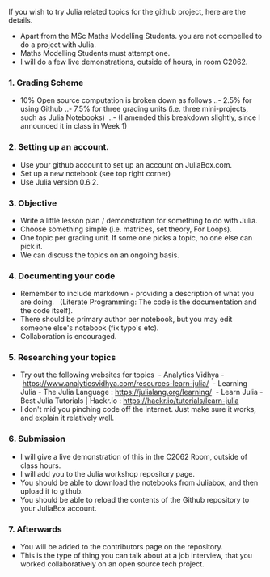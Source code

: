 If you wish to try Julia related topics for the github project, here are the details.

- Apart from the MSc Maths Modelling Students. you are not compelled to do a project with Julia.
- Maths Modelling Students must attempt one. 
- I will do a few live demonstrations, outside of hours, in room C2062.

### 1. Grading Scheme
- 10% Open source computation is broken down as follows
..- 2.5% for using Github
..- 7.5% for three grading units (i.e. three mini-projects, such as Julia Notebooks) 
..- (I amended this breakdown slightly, since I announced it in class in Week 1)

### 2. Setting up an account.
- Use your github account to set up an account on JuliaBox.com.
- Set up a new notebook (see top right corner)
- Use Julia version 0.6.2.

### 3. Objective
- Write a little lesson plan / demonstration for something to do with Julia. 
- Choose something simple (i.e. matrices, set theory, For Loops). 
- One topic per grading unit. If some one picks a topic, no one else can pick it.
- We can discuss the topics on an ongoing basis. 

### 4. Documenting your code
- Remember to include markdown - providing a description of what you are doing.
  (Literate Programming: The code is the documentation and the code itself).
- There should be primary author per notebook, but you may edit someone else's notebook (fix typo's etc).
- Collaboration is encouraged. 

### 5. Researching your topics
- Try out the following websites for topics
 - Analytics Vidhya -  https://www.analyticsvidhya.com/resources-learn-julia/
 - Learning Julia - The Julia Language : https://julialang.org/learning/
 - Learn Julia - Best Julia Tutorials | Hackr.io : https://hackr.io/tutorials/learn-julia
- I don't mid you pinching code off the internet. Just make sure it works, and explain it relatively well.

### 6. Submission
- I will give a live demonstration of this in the C2062 Room, outside of class hours.
- I will add you to the Julia workshop repository page.
- You should be able to download the notebooks from Juliabox, and then upload it to github.
- You should be able to reload the contents of the Github repository to your JuliaBox account.
 
### 7. Afterwards
- You will be added to the contributors page on the repository.
- This is the type of thing you can talk about at a job interview, that you worked collaboratively on an open source tech project.
